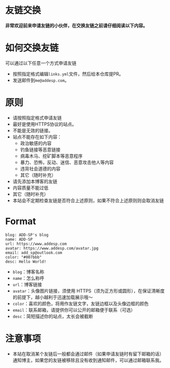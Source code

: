 # 友链交换

**非常欢迎前来申请友链的小伙伴，在交换友链之前请仔细阅读以下内容。**

# 如何交换友链

可以通过以下任意一个方式申请友链
  + 按照指定格式编辑`links.yml`文件，然后给本仓库提PR。
  + 发送邮件到`me@addesp.com`。

# 原则

+ 请按照指定格式申请友链
+ 最好是使用HTTPS协议的站点。
+ 不能是无效的链接。
+ 站点不能存在如下内容：
  + 政治敏感的内容
  + 钓鱼链接等恶意链接
  + 病毒木马、挖矿脚本等恶意程序
  + 暴力、恐怖，反动、迷信、恶意攻击他人等内容
  + 违背社会道德的内容
  + 其它（随时补充）
+ 请先添加本博客的友链
+ 内容质量不能过低
+ 其它（随时补充）
+ 本站会不定期检查友链是否符合上述原则，如果不符合上述原则则会取消友链

# Format
```
blog: ADD-SP's blog
name: ADD-SP
url: https://www.addesp.com
avatar: https://www.addesp.com/avatar.jpg
email: add_sp@outlook.com
color: "#007bbb"
desc: Hello World!
```

+ `blog`：博客名称
+ `name`：怎么称呼
+ `url`：博客链接
+ `avatar`：头像图片链接，须使用 HTTPS（须为正方形或圆形），在保证清晰度的前提下，越小越利于迅速加载展示哦～
+ `color`：喜欢的颜色，将用作友链文字，友链边框以及头像边框的颜色
+ `email`：联系邮箱，请提供你可以公开的邮箱便于联系（可选）
+ `desc`：简短描述你的站点，太长会被截断

# 注意事项

+ 本站在取消某个友链后一般都会通过邮件（如果申请友链时有留下邮箱的话）通知博主，如果您的友链被移除且没有收到通知邮件，可以通过邮箱联系我。
